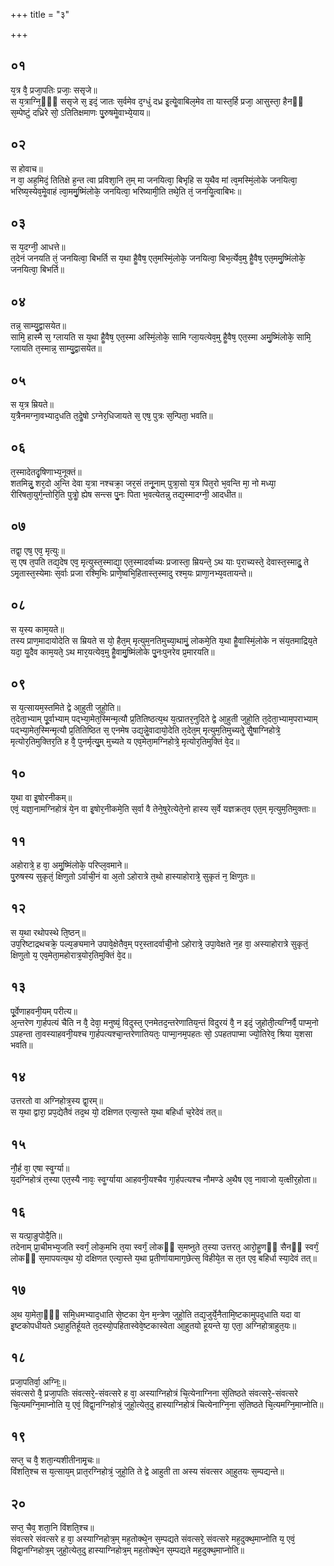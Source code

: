 +++
title = "३"

+++
## ०१
य᳘त्र वै᳘ प्रजा᳘पतिः प्रजाः᳘ ससृजे॥  
स य᳘त्राग्नि᳘ᳫं᳘ ससृजे स᳘ इदं᳘ जातः स᳘र्वमेव द᳘ग्धुं दध्र इ᳘त्येॗवाबिल᳘मेव ता यास्त᳘र्हि प्रजा᳘ आसुस्ता᳘ हैनᳫं स᳘म्पेष्टुं दध्रिरे सो᳘ ऽतितिक्षमाणः पु᳘रुषमेॗवाभ्ये᳘याय॥  
## ०२
स होवाच॥  
न वा᳘ अह᳘मिदं᳘ तितिक्षे ह᳘न्त त्वा प्रविशा᳘नि त᳘म् मा जनयित्वा᳘ बिभृहि स य᳘थैव मां त्व᳘मस्मिं᳘लोके जनयित्वा᳘ भरिष्य᳘स्येव᳘मेॗवाहं त्वा᳘ममु᳘ष्मिंलोके᳘ जनयित्वा᳘ भरिष्यामी᳘ति तथे᳘ति तं᳘ जनयिॗत्वाबिभः॥  
## ०३
स य᳘दग्नी᳘ आधत्ते॥  
त᳘देनं जनयति तं᳘ जनयित्वा᳘ बिभर्ति स य᳘था हैॗवैष᳘ एत᳘मस्मिं᳘लोके᳘ जनयित्वा᳘ बिभ᳘र्त्येव᳘मु हैॗवैष᳘ एत᳘ममु᳘ष्मिंलोके᳘ जनयित्वा᳘ बिभर्ति॥  
## ०४
तन्न᳘ साम्यु᳘द्वासयेत॥  
सामि᳘ हास्मै स᳘ ग्लायति स य᳘था हैॗवैष᳘ एत᳘स्मा अस्मिं᳘लोके᳘ सामि ग्ला᳘यत्येव᳘मु हैॗवैष᳘ एत᳘स्मा अमु᳘ष्मिंलोके᳘ सामि᳘ ग्लायति त᳘स्मान्न᳘ साम्यु᳘द्वासयेत॥  
## ०५
स य᳘त्र म्रियते॥  
य᳘त्रैनमग्ना᳘वभ्याद᳘धति त᳘देॗषो ऽग्नेर᳘धिजायते स᳘ एष᳘ पुत्रः स᳘न्पिता᳘ भवति॥  
## ०६
त᳘स्मादेतदृ᳘षिणाभ्य᳘नूक्तं॥  
शतमिन्नु᳘ शर᳘दो अ᳘न्ति देवा य᳘त्रा नश्चक्रा᳘ जर᳘सं तनू᳘नाम् पुत्रा᳘सो य᳘त्र पित᳘रो भ᳘वन्ति मा᳘ नो मध्या᳘ रीरिषता᳘युर्ग᳘न्तोरि᳘ति पुत्रोॗ ह्येष सन्त्स पु᳘नः पिता भ᳘वत्येतन्नु तद्य᳘स्मादग्नी᳘ आदधीत॥  
## ०७
तद्वा᳘ एष᳘ एव᳘ मृत्युः॥  
स᳘ एष त᳘पति तद्य᳘देष एव᳘ मृत्युस्त᳘स्माद्या᳘ एत᳘स्मादर्वाच्यः प्रजास्ता᳘ म्रियन्ते᳘ ऽथ याः प᳘राच्यस्ते᳘ देवास्त᳘स्मादुॗ ते ऽमृ᳘तास्त᳘स्येमाः स᳘र्वाः प्रजा रश्मि᳘भिः प्राणे᳘ष्वभि᳘हितास्त᳘स्मादु रश्म᳘यः प्राणा᳘नभ्य᳘वतायन्ते॥  
## ०८
स य᳘स्य काम᳘यते॥  
तस्य प्राण᳘मादायोदेति स म्रियते स यो᳘ हैत᳘म् मृत्युम᳘नतिमुच्या᳘थामुं᳘ लोकमे᳘ति य᳘था हैॗवास्मिं᳘लोके न संय᳘तमाद्रिय᳘ते यदा᳘ यॗदैव काम᳘यते᳘ ऽथ मार᳘यत्येव᳘मु हैॗवामु᳘ष्मिंलोके पु᳘नःपुनरेव प्र᳘मारयति॥  
## ०९
स य᳘त्सायम᳘स्तमिते द्वे आ᳘हुती जुहो᳘ति॥  
त᳘देता᳘भ्याम् पू᳘र्वाभ्याम् पद्भ्या᳘मेत᳘स्मिन्मृत्यौ प्र᳘तितिष्ठत्य᳘थ य᳘त्प्रातर᳘नुदिते द्वे आ᳘हुती जुहो᳘ति त᳘देता᳘भ्याम᳘पराभ्याम् पद्भ्या᳘मेत᳘स्मिन्मृत्यौ प्र᳘तितिष्ठित स᳘ एनमेष उद्य᳘न्नेॗवादायो᳘देति त᳘देत᳘म् मृत्युम᳘तिमुच्यतेॗ सैॗषाग्निहोत्रे᳘ मृत्योर᳘तिमुक्तिर᳘ति ह वै᳘ पुनर्मृत्यु᳘म् मुच्यते य एव᳘मेता᳘मग्निहोत्रे᳘ मृत्योर᳘तिमुक्तिं वे᳘द॥  
## १०
य᳘था वा इ᳘षोरनीकम्॥  
एवं᳘ यज्ञा᳘नामग्निहोत्रं ये᳘न वा इ᳘षोर᳘नीकमे᳘ति स᳘र्वा वै तेने᳘षुरेत्येते᳘नो हास्य स᳘र्वे यज्ञक्रत᳘व एत᳘म् मृत्युम᳘तिमुक्ताः॥  
## ११
अहोरात्रे᳘ ह वा᳘ अमु᳘ष्मिंलोके᳘ परिप्ल᳘वमाने॥  
पु᳘रुषस्य सुकृतं᳘ क्षिणुतो ऽर्वाची᳘नं वा अ᳘तो ऽहोरात्रे त᳘थो हास्याहोरात्रे᳘ सुकृतं न᳘ क्षिणुतः॥  
## १२
स य᳘था रथोपस्थे ति᳘ष्ठन्॥  
उप᳘रिष्टाद्रथचक्रे᳘ पल्य᳘ङ्यमाने उपावे᳘क्षेतैव᳘म् पर᳘स्तादर्वाची᳘नो ऽहोरात्रे᳘ उपा᳘वेक्षते न᳘ह वा᳘ अस्याहोरात्रे सुकृतं᳘ क्षिणुतो य᳘ एव᳘मेता᳘महोरात्र᳘योर᳘तिमुक्तिं वे᳘द॥  
## १३
पू᳘र्वेणाहवनी᳘यम् परीत्य॥  
अ᳘न्तरेण गा᳘र्हपत्यं चैति न वै᳘ देवा᳘ मनुष्यं᳘ विदुस्त᳘ एनमेतद᳘न्तरेणातिय᳘न्तं विदुरयं वै᳘ न इदं᳘ जुहोती᳘त्यग्निर्वै᳘ पाप्म᳘नो ऽपहन्ता ता᳘वस्याहवनी᳘यश्च गा᳘र्हपत्यश्चा᳘न्तरेणातियतः᳘ पाप्मा᳘नम᳘पहतः सो᳘ ऽपहतपाप्मा ज्यो᳘तिरेव᳘ श्रिया य᳘शसा भवति॥  
## १४
उत्तरतो वा अग्निहोत्र᳘स्य द्वा᳘रम्॥  
स य᳘था द्वारा᳘ प्रप᳘द्येतैवं तद᳘थ यो᳘ दक्षिणत एत्या᳘स्ते य᳘था बहिर्धा च᳘रेदेवं तत्॥  
## १५
नौ᳘र्ह वा᳘ एषा स्वॗर्ग्या॥  
य᳘दग्निहोत्रं त᳘स्या एत᳘स्यै नावः᳘ स्वॗर्ग्याया आहवनी᳘यश्चैव गा᳘र्हपत्यश्च नौमण्डे अ᳘थैष एव᳘ नावाजो य᳘त्क्षीर᳘होता॥  
## १६
स यत्प्रा᳘ङुपोदै᳘ति॥  
तदेनाम् प्रा᳘चीमभ्य᳘जति स्वर्गं᳘ लोक᳘मभि त᳘या स्वर्गं᳘ लोकᳫं स᳘मष्नुते त᳘स्या उत्तरत᳘ आरो᳘हॗणᳫं सैनᳫं स्वर्गं᳘ लोकᳫं स᳘मापयत्य᳘थ यो᳘ दक्षिणत एत्या᳘स्ते य᳘था प्र᳘तीर्णायामाग᳘छेत्स᳘ विहीये᳘त स त᳘त एव᳘ बहिर्धा स्या᳘देवं तत्॥  
## १७
अ᳘थ या᳘मेता᳘ᳫं᳘ समि᳘धमभ्याद᳘धाति से᳘ष्टका ये᳘न म᳘न्त्रेण जुहो᳘ति तद्य᳘जुर्ये᳘नैतामि᳘ष्टकामुपद᳘धाति यदा वा इ᳘ष्टकोपधीयते ऽथा᳘हुतिर्हूयते त᳘दस्यो᳘पहितास्वेवे᳘ष्टकास्वेता आ᳘हुतयो हूयन्ते या᳘ एता᳘ अग्निहोत्राहुत᳘यः॥  
## १८
प्रजा᳘पतिर्वा᳘ अग्निः᳟॥  
संवत्सरो वै᳘ प्रजा᳘पतिः संवत्सरे᳘-संवत्सरे ह वा᳘ अस्याग्निहोत्रं चि᳘त्येनाग्निना सं᳘तिष्ठते संवत्सरे᳘-संवत्सरे चि᳘त्यमग्नि᳘माप्नोति य᳘ एवं᳘ विद्वा᳘नग्निहोत्रं᳘ जुहो᳘त्येत᳘दु हास्याग्निहोत्रं चित्येनाग्नि᳘ना सं᳘तिष्ठते चि᳘त्यमग्नि᳘माप्नोति॥  
## १९
सप्त᳘ च वै᳘ शता᳘न्यशीतीनामृ᳘चः॥  
विंशति᳘श्च स य᳘त्साय᳘म् प्रात᳘रग्निहोत्रं᳘ जुहो᳘ति ते द्वे आहुती ता अस्य संवत्सर आ᳘हुतयः स᳘म्पद्यन्ते॥  
## २०
सप्त᳘ चैव᳘ शता᳘नि विंशति᳘श्च॥  
संवत्सरे संवत्सरे ह वा᳘ अस्याग्निहोत्र᳘म् मह᳘तोक्थे᳘न स᳘म्पद्यते संवत्सरे᳘ संवत्सरे मह᳘दुक्थ᳘माप्नोति य᳘ एवं᳘ विद्वा᳘नग्निहोत्र᳘म् जुहो᳘त्येत᳘दु हास्याग्निहोत्र᳘म् मह᳘तोक्थे᳘न स᳘म्पद्यते मह᳘दुक्थ᳘माप्नोति॥  